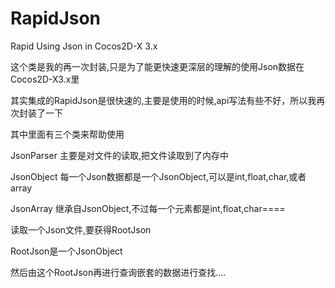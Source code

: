 # RapidJson
Rapid Using Json in Cocos2D-X 3.x


这个类是我的再一次封装,只是为了能更快速更深层的理解的使用Json数据在Cocos2D-X3.x里

其实集成的RapidJson是很快速的,主要是使用的时候,api写法有些不好，所以我再次封装了一下

其中里面有三个类来帮助使用

JsonParser  主要是对文件的读取,把文件读取到了内存中

JsonObject  每一个Json数据都是一个JsonObject,可以是int,float,char,或者array

JsonArray   继承自JsonObject,不过每一个元素都是int,float,char====

读取一个Json文件,要获得RootJson

RootJson是一个JsonObject

然后由这个RootJson再进行查询嵌套的数据进行查找....
